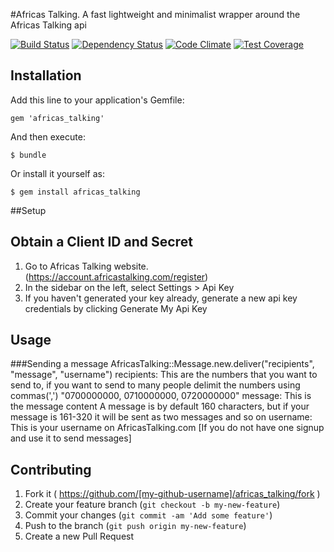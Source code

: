 #Africas Talking.
A fast lightweight and minimalist wrapper around the Africas Talking api


[![Build Status](https://travis-ci.org/chalchuck/africas-talking.svg?branch=master)](https://travis-ci.org/chalchuck/africas-talking)
[![Dependency Status](https://gemnasium.com/chalchuck/africas-talking.svg)](https://gemnasium.com/chalchuck/africas-talking)
[![Code Climate](https://codeclimate.com/github/chalchuck/africas-talking/badges/gpa.svg)](https://codeclimate.com/github/chalchuck/africas-talking)
[![Test Coverage](https://codeclimate.com/github/chalchuck/africas-talking/badges/coverage.svg)](https://codeclimate.com/github/chalchuck/africas-talking/coverage)

## Installation

Add this line to your application's Gemfile:

    gem 'africas_talking'

And then execute:

    $ bundle

Or install it yourself as:

    $ gem install africas_talking


##Setup

Obtain a Client ID and Secret
---
1. Go to Africas Talking website. (https://account.africastalking.com/register)
2. In the sidebar on the left, select Settings > Api Key
3. If you haven't generated your key already, generate a new api key credentials by clicking Generate My Api Key


## Usage
###Sending a message
	AfricasTalking::Message.new.deliver("recipients", "message", "username")
recipients: This are the numbers that you want to send to, if you want to send to many people delimit the numbers using commas(',')
						"0700000000, 0710000000, 0720000000"
message: This is the message content
         A message is by default 160 characters, but if your message is 161-320 it will be sent as two messages and so on
username: This is your username on AfricasTalking.com [If you do not have one signup and use it to send messages]
	


## Contributing

1. Fork it ( https://github.com/[my-github-username]/africas_talking/fork )
2. Create your feature branch (`git checkout -b my-new-feature`)
3. Commit your changes (`git commit -am 'Add some feature'`)
4. Push to the branch (`git push origin my-new-feature`)
5. Create a new Pull Request
